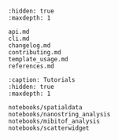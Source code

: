 ```{include} ../README.md

```

```{toctree}
:hidden: true
:maxdepth: 1

api.md
cli.md
changelog.md
contributing.md
template_usage.md
references.md
```

```{toctree}
:caption: Tutorials
:hidden: true
:maxdepth: 1

notebooks/spatialdata
notebooks/nanostring_analysis
notebooks/mibitof_analysis
notebooks/scatterwidget
```
